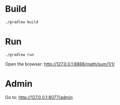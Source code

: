Build
=====

```bash
./gradlew build
```

Run
===

```bash
./gradlew run
```

Open the browser: http://127.0.0.1:8888/math/sum/1/1/

Admin
=====

Go to: http://127.0.0.1:8077/admin


